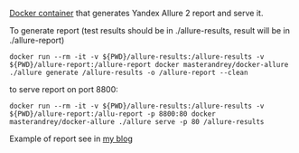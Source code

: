 [Docker container](https://hub.docker.com/r/andgineer/allure) that generates Yandex Allure 2 report and serve it.

To generate report (test results should be in ./allure-results, result will be in ./allure-report)

    docker run --rm -it -v ${PWD}/allure-results:/allure-results -v ${PWD}/allure-report:/allure-report docker masterandrey/docker-allure ./allure generate /allure-results -o /allure-report --clean

to serve report on port 8800:

    docker run --rm -it -v ${PWD}/allure-results:/allure-results -v ${PWD}/allure-report:/allu-report -p 8800:80 docker masterandrey/docker-allure ./allure serve -p 80 /allure-results

Example of report see in [my blog](https://sorokin.engineer/posts/en/pytest_allure_selenium_auto_screenshot.html)

